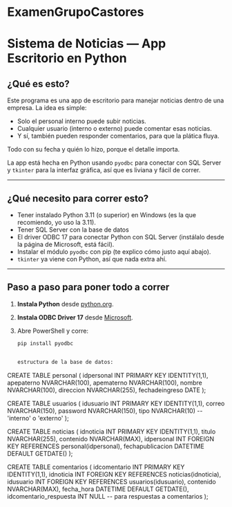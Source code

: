 # ExamenGrupoCastores
# Sistema de Noticias — App Escritorio en Python

## ¿Qué es esto?

Este programa es una app de escritorio para manejar noticias dentro de una empresa. La idea es simple:  
- Solo el personal interno puede subir noticias.  
- Cualquier usuario (interno o externo) puede comentar esas noticias.  
- Y sí, también pueden responder comentarios, para que la plática fluya.  

Todo con su fecha y quién lo hizo, porque el detalle importa.

La app está hecha en Python usando `pyodbc` para conectar con SQL Server y `tkinter` para la interfaz gráfica, así que es liviana y fácil de correr.

---

## ¿Qué necesito para correr esto?

- Tener instalado Python 3.11 (o superior) en Windows (es la que recomiendo, yo uso la 3.11).  
- Tener SQL Server con la base de datos 
- El driver ODBC 17 para conectar Python con SQL Server (instálalo desde la página de Microsoft, está fácil).  
- Instalar el módulo `pyodbc` con pip (te explico cómo justo aquí abajo).  
- `tkinter` ya viene con Python, así que nada extra ahí.

---

## Paso a paso para poner todo a correr

1. **Instala Python** desde [python.org](https://www.python.org/downloads/windows/).  
2. **Instala ODBC Driver 17** desde [Microsoft](https://learn.microsoft.com/en-us/sql/connect/odbc/download-odbc-driver-for-sql-server).  
3. Abre PowerShell y corre:

   ```bash
   pip install pyodbc


   estructura de la base de datos:

CREATE TABLE personal (
    idpersonal INT PRIMARY KEY IDENTITY(1,1),
    apepaterno NVARCHAR(100),
    apematerno NVARCHAR(100),
    nombre NVARCHAR(100),
    direccion NVARCHAR(255),
    fechadeingreso DATE
);

CREATE TABLE usuarios (
    idusuario INT PRIMARY KEY IDENTITY(1,1),
    correo NVARCHAR(150),
    password NVARCHAR(150),
    tipo NVARCHAR(10) -- 'interno' o 'externo'
);

CREATE TABLE noticias (
    idnoticia INT PRIMARY KEY IDENTITY(1,1),
    titulo NVARCHAR(255),
    contenido NVARCHAR(MAX),
    idpersonal INT FOREIGN KEY REFERENCES personal(idpersonal),
    fechapublicacion DATETIME DEFAULT GETDATE()
);

CREATE TABLE comentarios (
    idcomentario INT PRIMARY KEY IDENTITY(1,1),
    idnoticia INT FOREIGN KEY REFERENCES noticias(idnoticia),
    idusuario INT FOREIGN KEY REFERENCES usuarios(idusuario),
    contenido NVARCHAR(MAX),
    fecha_hora DATETIME DEFAULT GETDATE(),
    idcomentario_respuesta INT NULL -- para respuestas a comentarios
);

